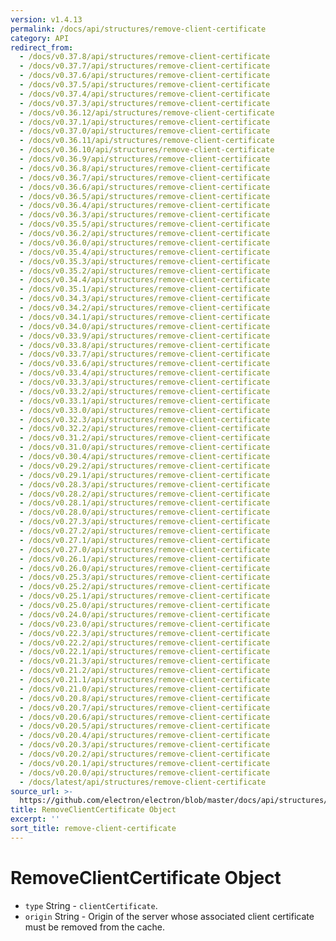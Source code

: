 ```yaml
---
version: v1.4.13
permalink: /docs/api/structures/remove-client-certificate
category: API
redirect_from:
  - /docs/v0.37.8/api/structures/remove-client-certificate
  - /docs/v0.37.7/api/structures/remove-client-certificate
  - /docs/v0.37.6/api/structures/remove-client-certificate
  - /docs/v0.37.5/api/structures/remove-client-certificate
  - /docs/v0.37.4/api/structures/remove-client-certificate
  - /docs/v0.37.3/api/structures/remove-client-certificate
  - /docs/v0.36.12/api/structures/remove-client-certificate
  - /docs/v0.37.1/api/structures/remove-client-certificate
  - /docs/v0.37.0/api/structures/remove-client-certificate
  - /docs/v0.36.11/api/structures/remove-client-certificate
  - /docs/v0.36.10/api/structures/remove-client-certificate
  - /docs/v0.36.9/api/structures/remove-client-certificate
  - /docs/v0.36.8/api/structures/remove-client-certificate
  - /docs/v0.36.7/api/structures/remove-client-certificate
  - /docs/v0.36.6/api/structures/remove-client-certificate
  - /docs/v0.36.5/api/structures/remove-client-certificate
  - /docs/v0.36.4/api/structures/remove-client-certificate
  - /docs/v0.36.3/api/structures/remove-client-certificate
  - /docs/v0.35.5/api/structures/remove-client-certificate
  - /docs/v0.36.2/api/structures/remove-client-certificate
  - /docs/v0.36.0/api/structures/remove-client-certificate
  - /docs/v0.35.4/api/structures/remove-client-certificate
  - /docs/v0.35.3/api/structures/remove-client-certificate
  - /docs/v0.35.2/api/structures/remove-client-certificate
  - /docs/v0.34.4/api/structures/remove-client-certificate
  - /docs/v0.35.1/api/structures/remove-client-certificate
  - /docs/v0.34.3/api/structures/remove-client-certificate
  - /docs/v0.34.2/api/structures/remove-client-certificate
  - /docs/v0.34.1/api/structures/remove-client-certificate
  - /docs/v0.34.0/api/structures/remove-client-certificate
  - /docs/v0.33.9/api/structures/remove-client-certificate
  - /docs/v0.33.8/api/structures/remove-client-certificate
  - /docs/v0.33.7/api/structures/remove-client-certificate
  - /docs/v0.33.6/api/structures/remove-client-certificate
  - /docs/v0.33.4/api/structures/remove-client-certificate
  - /docs/v0.33.3/api/structures/remove-client-certificate
  - /docs/v0.33.2/api/structures/remove-client-certificate
  - /docs/v0.33.1/api/structures/remove-client-certificate
  - /docs/v0.33.0/api/structures/remove-client-certificate
  - /docs/v0.32.3/api/structures/remove-client-certificate
  - /docs/v0.32.2/api/structures/remove-client-certificate
  - /docs/v0.31.2/api/structures/remove-client-certificate
  - /docs/v0.31.0/api/structures/remove-client-certificate
  - /docs/v0.30.4/api/structures/remove-client-certificate
  - /docs/v0.29.2/api/structures/remove-client-certificate
  - /docs/v0.29.1/api/structures/remove-client-certificate
  - /docs/v0.28.3/api/structures/remove-client-certificate
  - /docs/v0.28.2/api/structures/remove-client-certificate
  - /docs/v0.28.1/api/structures/remove-client-certificate
  - /docs/v0.28.0/api/structures/remove-client-certificate
  - /docs/v0.27.3/api/structures/remove-client-certificate
  - /docs/v0.27.2/api/structures/remove-client-certificate
  - /docs/v0.27.1/api/structures/remove-client-certificate
  - /docs/v0.27.0/api/structures/remove-client-certificate
  - /docs/v0.26.1/api/structures/remove-client-certificate
  - /docs/v0.26.0/api/structures/remove-client-certificate
  - /docs/v0.25.3/api/structures/remove-client-certificate
  - /docs/v0.25.2/api/structures/remove-client-certificate
  - /docs/v0.25.1/api/structures/remove-client-certificate
  - /docs/v0.25.0/api/structures/remove-client-certificate
  - /docs/v0.24.0/api/structures/remove-client-certificate
  - /docs/v0.23.0/api/structures/remove-client-certificate
  - /docs/v0.22.3/api/structures/remove-client-certificate
  - /docs/v0.22.2/api/structures/remove-client-certificate
  - /docs/v0.22.1/api/structures/remove-client-certificate
  - /docs/v0.21.3/api/structures/remove-client-certificate
  - /docs/v0.21.2/api/structures/remove-client-certificate
  - /docs/v0.21.1/api/structures/remove-client-certificate
  - /docs/v0.21.0/api/structures/remove-client-certificate
  - /docs/v0.20.8/api/structures/remove-client-certificate
  - /docs/v0.20.7/api/structures/remove-client-certificate
  - /docs/v0.20.6/api/structures/remove-client-certificate
  - /docs/v0.20.5/api/structures/remove-client-certificate
  - /docs/v0.20.4/api/structures/remove-client-certificate
  - /docs/v0.20.3/api/structures/remove-client-certificate
  - /docs/v0.20.2/api/structures/remove-client-certificate
  - /docs/v0.20.1/api/structures/remove-client-certificate
  - /docs/v0.20.0/api/structures/remove-client-certificate
  - /docs/latest/api/structures/remove-client-certificate
source_url: >-
  https://github.com/electron/electron/blob/master/docs/api/structures/remove-client-certificate.md
title: RemoveClientCertificate Object
excerpt: ''
sort_title: remove-client-certificate
---
```

# RemoveClientCertificate Object

*   `type` String - `clientCertificate`.
*   `origin` String - Origin of the server whose associated client certificate must be removed from the cache.
